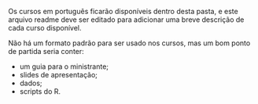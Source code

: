 Os cursos em português ficarão disponíveis dentro desta pasta, e este arquivo readme deve ser editado para adicionar uma breve descrição de cada curso disponível.

Não há um formato padrão para ser usado nos cursos, mas um bom ponto de partida seria conter:
- um guia para o ministrante;
- slides de apresentação;
- dados;
- scripts do R.
